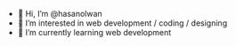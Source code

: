 - 👋 Hi, I’m @hasanolwan
- 👀 I’m interested in web development / coding / designing
- 🌱 I’m currently learning web development

<!---
hasanolwan/hasanolwan is a ✨ special ✨ repository because its `README.md` (this file) appears on your GitHub profile.
You can click the Preview link to take a look at your changes.
--->
